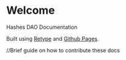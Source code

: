 # Welcome

Hashes DAO Documentation

Built using [Retype](https://retype.com/) and [Github Pages](https://pages.github.com/).

//Brief guide on how to contribute these docs